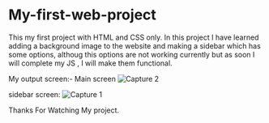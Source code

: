 # My-first-web-project
This my first project with HTML and CSS only. In this project I have learned adding a background image to the website and making a sidebar which has some options, althoug this options are not working currently but as soon I will complete my JS , I will make them functional.


My output screen:-
Main screen
![Capture 2](https://github.com/user-attachments/assets/4d9c12e9-3d17-4129-8b63-53e01ce564fa)

sidebar screen:
![Capture 1](https://github.com/user-attachments/assets/8a3fd255-45ef-47f6-9494-dfb921bd82ab)

Thanks For Watching My project.
